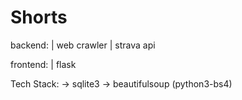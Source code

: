 # Shorts


backend:
	|	web crawler
	|	strava api


frontend:
	| flask

Tech Stack:
	-> sqlite3
	-> beautifulsoup (python3-bs4)
